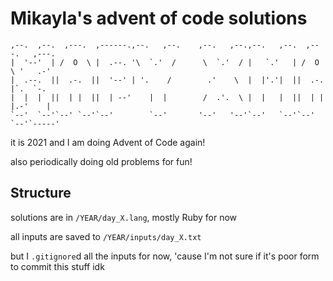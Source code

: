 # Mikayla's advent of code solutions

```
,--.  ,--.  ,---.  ,------.,--.   ,--.    ,--.   ,--.,--.   ,--.  ,---.   ,---.   
|  '--'  | /  O  \ |  .--. '\  `.'  /      \  `.'  / |   `.'   | /  O  \ '   .-'  
|  .--.  ||  .-.  ||  '--' | '.    /        .'    \  |  |'.'|  ||  .-.  |`.  `-.  
|  |  |  ||  | |  ||  | --'    |  |        /  .'.  \ |  |   |  ||  | |  |.-'    | 
`--'  `--'`--' `--'`--'        `--'       '--'   '--'`--'   `--'`--' `--'`-----'  
```

it is 2021 and I am doing Advent of Code again!

also periodically doing old problems for fun!

## Structure

solutions are in `/YEAR/day_X.lang`, mostly Ruby for now

all inputs are saved to `/YEAR/inputs/day_X.txt`

but I `.gitignore`d all the inputs for now, 'cause I'm not sure if it's poor form to commit this stuff idk
